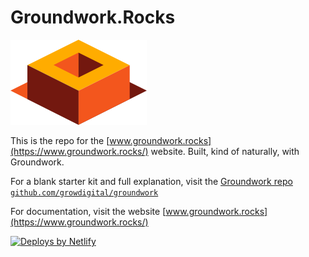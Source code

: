 # Groundwork.Rocks

![Groundwork logo](build/assets/images/logo.png)

This is the repo for the [www.groundwork.rocks](https://www.groundwork.rocks/) website. Built, kind of naturally, with Groundwork.

For a blank starter kit and full explanation, visit the [Groundwork repo `github.com/growdigital/groundwork`](https://github.com/growdigital/groundwork)

For documentation, visit the website [www.groundwork.rocks](https://www.groundwork.rocks/)

[![Deploys by Netlify](https://www.netlify.com/img/global/badges/netlify-dark.svg)](https://www.netlify.com)
